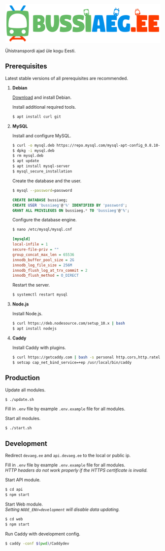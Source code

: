 ![Bussiaeg.ee logo](https://raw.githubusercontent.com/karlkoorna/bussiaeg/master/web/public/assets/banner-1.svg?sanitize=true)

Ühistranspordi ajad üle kogu Eesti.

## Prerequisites

Latest stable versions of all prerequisites are recommended.

1) **Debian**
	
	[Download](https://www.debian.org/distrib/) and install Debian.
	
	Install additional required tools.
	
	```bash
	$ apt install curl git
	```
	
2) **MySQL**
	
	Install and configure MySQL.
	
	```bash
	$ curl -o mysql.deb https://repo.mysql.com/mysql-apt-config_0.8.10-1_all.deb
	$ dpkg -i mysql.deb
	$ rm mysql.deb
	$ apt update
	$ apt install mysql-server
	$ mysql_secure_installation
	```
	
	Create the database and the user.
	
	```bash
	$ mysql --password=password
	```
	
	```sql
	CREATE DATABASE bussiaeg;
	CREATE USER 'bussiaeg'@'%' IDENTIFIED BY 'password';
	GRANT ALL PRIVILEGES ON bussiaeg.* TO 'bussiaeg'@'%';
	```
	
	Configure the database engine.
	
	```bash
	$ nano /etc/mysql/mysql.cnf
	```
	
	```ini
	[mysqld]
	local-infile = 1
	secure-file-priv = ""
	group_concat_max_len = 65536
	innodb_buffer_pool_size = 2G
	innodb_log_file_size = 256M
	innodb_flush_log_at_trx_commit = 2
	innodb_flush_method = O_DIRECT
	```
	
	Restart the server.
	
	```bash
	$ systemctl restart mysql
	```
	
3) **Node.js**
	
	Install Node.js.
	
	```bash
	$ curl https://deb.nodesource.com/setup_10.x | bash
	$ apt install nodejs
	```
	
4) **Caddy**
	
	Install Caddy with plugins.
	
	```bash
	$ curl https://getcaddy.com | bash -s personal http.cors,http.ratelimit,http.expires
	$ setcap cap_net_bind_service=+ep /usr/local/bin/caddy
	```
	
## Production

Update all modules.

```bash
$ ./update.sh
```

Fill in `.env` file by example `.env.example` file for all modules.

Start all modules.

```bash
$ ./start.sh
```

## Development

Redirect `devaeg.ee` and `api.devaeg.ee` to the local or public ip.

Fill in `.env` file by example `.env.example` file for all modules.\
*HTTP headers do not work properly if the HTTPS certificate is invalid.*

Start API module.

```bash
$ cd api
$ npm start
```

Start Web module.\
*Setting `NODE_ENV=development` will disable data updating.*

```bash
$ cd web
$ npm start
```

Run Caddy with development config.

```bash
$ caddy -conf $(pwd)/Caddydev
```
